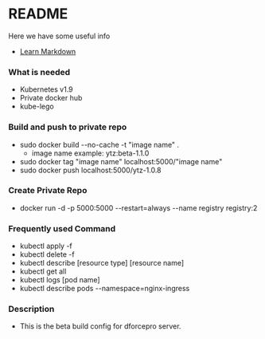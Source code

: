 # README #

Here we have some useful info 
* [Learn Markdown](https://bitbucket.org/tutorials/markdowndemo)

### What is needed ###

* Kubernetes v1.9
* Private docker hub
* kube-lego

### Build and push to private repo ###

* sudo docker build --no-cache -t "image name" .
  * image name example: ytz:beta-1.1.0
* sudo docker tag "image name" localhost:5000/"image name"
* sudo docker push localhost:5000/ytz-1.0.8

### Create Private Repo ###

* docker run -d -p 5000:5000 --restart=always --name registry registry:2

### Frequently used Command ###

* kubectl apply -f
* kubectl delete -f
* kubectl describe [resource type] [resource name]
* kubectl get all
* kubectl logs [pod name]
* kubectl describe pods --namespace=nginx-ingress

### Description ###

* This is the beta build config for dforcepro server.